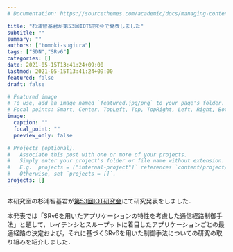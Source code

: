 ```yaml
---
# Documentation: https://sourcethemes.com/academic/docs/managing-content/

title: "杉浦智基君が第53回IOT研究会で発表しました"
subtitle: ""
summary: ""
authors: ["tomoki-sugiura"]
tags: ["SDN","SRv6"]
categories: []
date: 2021-05-15T13:41:24+09:00
lastmod: 2021-05-15T13:41:24+09:00
featured: false
draft: false

# Featured image
# To use, add an image named `featured.jpg/png` to your page's folder.
# Focal points: Smart, Center, TopLeft, Top, TopRight, Left, Right, BottomLeft, Bottom, BottomRight.
image:
  caption: ""
  focal_point: ""
  preview_only: false

# Projects (optional).
#   Associate this post with one or more of your projects.
#   Simply enter your project's folder or file name without extension.
#   E.g. `projects = ["internal-project"]` references `content/project/deep-learning/index.md`.
#   Otherwise, set `projects = []`.
projects: []
---
```


本研究室の杉浦智基君が[第53回IOT研究会](https://www.iot.ipsj.or.jp/meeting/53-program/)にて研究発表をしました．

本発表では「SRv6を用いたアプリケーションの特性を考慮した通信経路制御手法」と題して，レイテンシとスループットに着目したアプリケーションごとの最適経路の決定および，それに基づくSRv6を用いた制御手法についての研究の取り組みを紹介しました．
